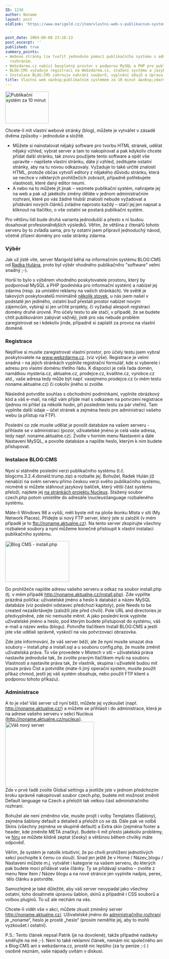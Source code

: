 ```yaml
---
ID: 1238
author: Noname
layout: post
oldlink: 'https://www.marigold.cz/item/vlastni-web-s-publikacnim-systemem-za-10-minut-a-zdarma

  '
post_date: 2004-08-08 23:16:13
post_excerpt: ''
published: true
summary_points:
- Webové stránky lze tvořit jednoduše pomocí publikačního systému s administračním
  rozhraním.
- Webzdarma.cz nabízí bezplatný prostor s podporou MySQL a PHP pro publikační systémy.
- BLOG:CMS vyžaduje registraci na Webzdarma.cz, stažení systému a jazykového balíčku.
- Instalace BLOG:CMS zahrnuje nahrání souborů, vyplnění údajů a úpravu práv souborů.
title: Vlastní web s&nbsp;publikačním systémem za 10 minut a&nbsp;zdarma
---
```


<div class="rightbox"><img src="/wp-content/uploads/cache/20040808-vlastni-web1.jpg" alt="Publikační systém za 10 minut" width="138" height="101" /></div><p>
Chcete-li mít vlastní webové stránky (blog), můžete je vytvářet v zásadě dvěma způsoby &#8211; jednoduše a složitě.</p>

<ul>
<li>Můžete si nainstalovat nějaký software pro tvorbu HTML stránek, udělat nějaký vzhled, vybrat server a tam to nakopírovat a pak kdykoliv chcete přidat další stránku, tak znovu použijete tento software a opět vše upravíte &#8211; napíšete vlastní stránku, dáte jí vzhled, zeditujete ostatní stránky, aby na tu novou odkazovaly. Vyžaduje to také určité znalosti HTML, protože občas vytvoří editory z nějakého důvodu stránku, která se nechce v některých prohlížečích zobrazit, případně potřebujete vlastnosti, které daný editor neumí.</li>
<li>A nebo na to můžete jít jinak &#8211; vezmete publikační systém, nahrajete jej na web a pak už jakékoliv změny děláte v jednom administračním rozhraní, které po vás žádné hlubší znalosti nebude vyžadovat a přidávání nových článků zvládne naprosto každý &#8211; stačí jej jen napsat a kliknout na tlačítko, o vše ostatní se postará publikační systém.</li>
</ul>
<p>
Pro většinu lidí bude druhá varianta jednodušší a přesto s ní budou dosahovat profesionálnějších výsledků. Věřím, že většina z čtenářů tohoto serveru by to zvládla sama, pro ty ostatní jsem připravil jednoduchý návod, včetně zřízení domény pro vaše stránky zdarma.</p>

<!--more--><h3>Výběr</h3>
<p>
Jak už jistě víte, server Marigold běhá na informačním systému BLOG:CMS od <a href="http://hulan.info/">Radka Hulána</a>, proto byl výběr vhodného publikačního "software" velmi snadný ;-).</p>
<p>
Horší to bylo s výběrem vhodného poskytovatele prostoru, který by podporoval MySQL a PHP (podmínka pro informační systém) a nabízel jej zdarma (resp. za umístění reklamy na vašich stránkách). Ve světě je takových poskytovatelů minimálně <a href="http://www.free-webhosts.com/free-mysql-database.php">několik stovek</a>, u nás jsem našel v podstatě jen jediného, ostatní buď přestali prostor nabízet novým zájemcům, vybírají si jen určité projekty, či vyžadují alespoň registraci domény druhé úrovně. Pro účely testu to ale stačí, v případě, že se budete chtít publikováním zabývat vážněji, jistě pro vás nebude problém zaregistrovat se i kdekoliv jinde, případně si zaplatit za provoz na vlastní doméně.</p>

<h3>Registrace</h3>
<p>
Nejdříve si musíte zaregistrovat vlastní prostor, pro účely testu jsem vybral poskytovatele na <a href="http://www.webzdarma.cz/">www.webzdarma.cz</a>. (viz výše). Registrace je velmi snadná &#8211; na jejich stránkách vyplníte registrační formulář, kde si vyberete i adresu pro vlastní doménu třetího řádu. K dispozici je celá řada domén, namátkou mysteria.cz, aktualne.cz, prodejce.cz, kvalitne.cz, vyrobce.cz atd., vaše adresa tedy může být např. vasejmeno.prodejce.cz (v mém testu noname.aktualne.cz) či cokoliv jiného si zvolíte.</p>
<p>
Následně potvrdíte souhlas s obchodními podmínkami, vyplníte obrázkový kód a váš e-mail, na nějž vám přijde mail s odkazem na potvrzení registrace (jednou mi přišel za několik hodin, při posledním testu za pár vteřin). Tam vyplníte další údaje &#8211; účel stránek a zejména heslo pro administraci vašeho webu (a přístup na FTP).</p>
<p>
Poslední co zde musíte udělat je povolit databáze na vašem serveru - přihlaste se v administraci (pozor, uživatelské jméno je celá vaše adresa, tedy např. noname.aktualne.cz). Zvolte v horním menu Nastavení a dále Nastavení MySQL, a povolte databáze a napište heslo, kterým k nim budete přistupovat.</p>

<h3>Instalace BLOG:CMS</h3>
<p>
Nyní si stáhněte poslední verzi publikačního systému (t.č. blogcms.3.2.4.donald.trump.zip) a rozbalte jej. Bohužel, Radek Hulán již nenabízí na svém serveru přímo českou verzi svého publikačního systému, nicméně si můžete stáhnout jazykový balíček, který větší část systému přeloží, najdete jej <a href="http://sourceforge.net/project/showfiles.php?group_id=66479&amp;package_id=67871">na stránkách projektu Nucleus</a>. Stažený soubor czech.php potom umístěte do adresáře \nucleus\language rozbaleného systému.</p>
<p>
Máte-li Windows 98 a vyšší, měli byste mít na ploše ikonku Místa v síti (My Network Places). Přidejte si nový FTP server, který jste si založili (v mém případě je to <a href="ftp://noname.aktualne.cz/">ftp://noname.aktualne.cz</a>). Na tento server zkopírujte všechny rozbalené soubory a nyní můžeme konečně přistoupit k vlastní instalaci publikačního systému.</p>
<div class="leftbox"><img src="/wp-content/uploads/cache/20040808-vlastni-web2.jpg" alt="Blog CMS - install.php" width="203" height="130" /></div><p>
Do prohlížeče napište adresu vašeho serveru a odkaz na soubor install.php (tj. v mém případě <a href="http://noname.aktualne.cz/install.php">http://noname.aktualne.cz/install.php</a>). Zde vyplňte prázdná políčka: uživatelské jméno a heslo k databázi a název MySQL databáze (viz poslední odstavec předchozí kapitoly), pole Needs to be created nezaškrtávejte (založili jste před chvílí). Pole URL and directories je předvyplněné, zde nic nemusíte měnit. A jako poslední krok vyplníte uživatelské jméno a heslo, pod kterým budete přistupovat do systému, váš e-mail a název webu (blogu). Potvrďte tlačítkem Install BLOG:CMS a jestli jste vše udělali správně, vyskočí na vás potvrzovací obrazovka.</p>
<p>
Zde jste informování, že váš server běží, ale že nyní musíte smazat dva soubory &#8211; install.php a install.sql a u souboru config.php, že musíte změnit uživatelská práva. To vše provedete v Místech v síti &#8211; uživatelská práva nastavíte jednoduše tak, že zvolíte pravým tlačítkem myši na souboru Vlastnosti a nastavíte práva tak, že vlastník, skupina i uživatelé budou mít pouze právo Číst a potvrdíte (máte-li jiný operační systém, musíte použít příkaz chmod, jestli jej váš systém obsahuje, nebo použít FTP klient s podporou tohoto příkazu).</p>

<h3>Administrace</h3>
A to je vše! Váš server už nyní běží, můžete jej vyzkoušet (např. <a href="http://noname.aktualne.cz/">http://noname.aktualne.cz/</a>) a můžete se přihlásit i do administrace, která je na adrese vašeho serveru v sekci Nucleus (<a href="http://noname.aktualne.cz/nucleus">http://noname.aktualne.cz/nucleus</a>). <div class="rightbox"><img src="/wp-content/uploads/cache/20040808-vlastni-web3.jpg" alt="Váš nový server" width="282" height="208" /></div>Zde v prvé řadě zvolte Global settings a jestliže jste v jednom předchozím kroku správně nakopírovali soubor czech.php, budete mít možnost změnit Default language na Czech a přeložit tak velkou část administračního rozhraní. <div><p>
Bohužel ale není změněno vše, musíte projít i volby Templates (Šablony), zejména šablony default a detailed a přeložit co se dá. Dále pak ve volbě Skins (všechny zejména ve skupině default) a Extra skin (zejména footer a header, kde změníte META značky). Budete-li mít přesto jakékoliv problémy, ve <a href="http://forum.blogcms.com/">fóru</a> se můžete klidně zeptat (česky) a většinou během chvilky máte odpověď. </p>
<p>
Věřím, že systém je natolik intuitivní, že po chvíli prohlížení jednotlivých sekcí pochopíte k čemu co slouží. Snad jen ještě že v Home / Název_blogu / Nastavení můžete m.j. vytvářet i kategorie na vašem serveru, do kterých pak budete moci přidávat vaše články. Ty se přidávají snadno &#8211; zvolíte z menu New Item / Název blogu a na nové stránce jen vyplníte nadpis, perex,  tělo článku a potvrdíte.</p>
<p>
Samozřejmě je také důležité, aby váš server nevypadal jako všechny ostatní, toho dosáhnete úpravou šablon, skinů a případně i CSS souborů a volbou pluginů. To už ale nechám na vás.</p>
<p>
Chcete-li vidět vše v akci, můžete zkusit zmíněný server <a href="http://noname.aktualne.cz/">http://noname.aktualne.cz/</a>. Uživatelské jméno do <a href="http://noname.aktualne.cz/nucleus">administračního rozhraní</a> je &#8222;noname&#8220;, heslo je prostě &#8222;heslo&#8220; (prosím neměňte jej, aby to mohli vyzkoušet i ostatní).</p>
<p>
P.S.: Tento článek nepsal Patrik (je na dovolené), takže případné nadávky směřujte na mě ;-). Není to také reklamní článek, nemám nic společného ani s Blog:CMS ani s webzdarma.cz, prostě nic lepšího (za ty peníze ;-) ) osobně neznám, vaše nápady uvítám v diskusi.</p>
</div>